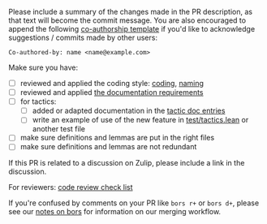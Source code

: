 Please include a summary of the changes made in the PR description, as that text will become the commit message. You are also encouraged to append the following [co-authorship template](https://help.github.com/en/github/committing-changes-to-your-project/creating-a-commit-with-multiple-authors) if you'd like to acknowledge suggestions / commits made by other users:

```
Co-authored-by: name <name@example.com>
```

Make sure you have:

  * [ ] reviewed and applied the coding style: [coding](https://leanprover-community.github.io/contribute/style.html), [naming](https://leanprover-community.github.io/contribute/naming.html)
  * [ ] reviewed and applied [the documentation requirements](https://leanprover-community.github.io/contribute/doc.html)
  * [ ] for tactics:
     * [ ] added or adapted documentation in the [tactic doc entries](https://leanprover-community.github.io/contribute/doc.html#tactic-doc-entries)
     * [ ] write an example of use of the new feature in [test/tactics.lean](https://github.com/leanprover-community/mathlib/blob/master/test/tactics.lean) or another test file
  * [ ] make sure definitions and lemmas are put in the right files
  * [ ] make sure definitions and lemmas are not redundant

If this PR is related to a discussion on Zulip, please include a link in the discussion.

For reviewers: [code review check list](https://github.com/leanprover-community/mathlib/blob/master/docs/contribute/code-review.md)

If you're confused by comments on your PR like `bors r+` or `bors d+`, please see our [notes on bors](https://github.com/leanprover-community/mathlib/blob/master/docs/contribute/bors.md) for information on our merging workflow.
